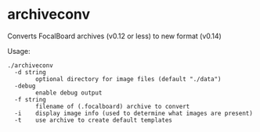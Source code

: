 # archiveconv
Converts FocalBoard archives (v0.12 or less) to new format (v0.14)

Usage:
```
./archiveconv 
  -d string
    	optional directory for image files (default "./data")
  -debug
    	enable debug output
  -f string
    	filename of (.focalboard) archive to convert
  -i	display image info (used to determine what images are present)
  -t	use archive to create default templates
```

